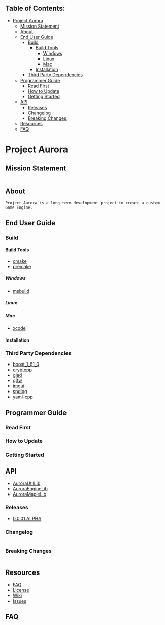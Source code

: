 ## Table of Contents:
- [Project Aurora](#project-aurora)
  - [Mission Statement](#mission-statement)
  - [About](#about)
  - [End User Guide](#end-user-guide)
    - [Build](#build)
      - [Build Tools](#build-tools)
        - [Windows](#windows)
        - [Linux](#linux)
        - [Mac](#mac)
      - [Installation](#installation)
    - [Third Party Dependencies](#third-party-dependencies)
  - [Programmer Guide](#programmer-guide)
    - [Read First](#read-first)
    - [How to Update](#how-to-update)
    - [Getting Started](#getting-started)
  - [API](#api)
    - [Releases](#releases)
    - [Changelog](#changelog)
    - [Breaking Changes](#breaking-changes)
  - [Resources](#resources)
  - [FAQ](#faq)

# Project Aurora
## Mission Statement
```
```

## About
```
Project Aurora is a long-term development project to create a custom Game Engine.
```

## End User Guide
### Build
#### Build Tools
- [cmake](https://cmake.org)
- [premake](https://github.com/premake/premake-core)

##### Windows
- [msbuild]()
  
##### Linux

##### Mac
- [xcode]()

#### Installation

### Third Party Dependencies
- [boost_1_81_0](https://github.com/boostorg/boost)
- [cryptopp](https://github.com/weidai11/cryptopp)
- [glad](glad.dav1d.de)
- [glfw](https://github.com/glfw/glfw)
- [imgui](https://github.com/ocornut/imgui)
- [spdlog](https://github.com/gabime/spdlog)
- [yaml-cpp](https://github.com/jbeder/yaml-cpp)

## Programmer Guide
### Read First
### How to Update
### Getting Started

## API
- [AuroraUtilLib](https://duncanbauer.github.io/AuroraUtilLib)
- [AuroraEngineLib](https://duncanbauer.github.io/AuroraEngineLib)
- [AuroraMapleLib](https://duncanbauer.github.io/AuroraMapleLib)

### Releases
- [0.0.01 ALPHA]()

### Changelog
```
```

### Breaking Changes
```
```

## Resources
 - [FAQ](https://github.com/duncanbauer/ProjectAurora#faq)
 - [License](https://github.com/duncanbauer/ProjectAurora/LICENSE.txt)
 - [Wiki](https://github.com/duncanbauer/ProjectAurora/wiki)
 - [Issues](https://github.com/duncanbauer/ProjectAurora/issues)

## FAQ
```
```